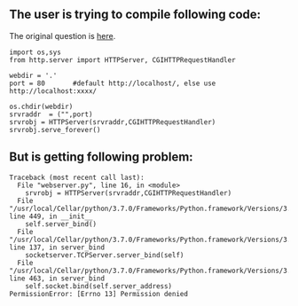 ## The user is trying to compile following code:
The original question is [here](https://stackoverflow.com/questions/52566663/permissionerror-errno-13-permission-denied-while-running-a-server-side-cgi-sc/52566891#52566891).
```
import os,sys
from http.server import HTTPServer, CGIHTTPRequestHandler

webdir = '.'
port = 80       #default http://localhost/, else use http://localhost:xxxx/

os.chdir(webdir)
srvraddr  = ("",port)
srvrobj = HTTPServer(srvraddr,CGIHTTPRequestHandler)
srvrobj.serve_forever()
```

## But is getting following problem:

```
Traceback (most recent call last):
  File "webserver.py", line 16, in <module>
    srvrobj = HTTPServer(srvraddr,CGIHTTPRequestHandler)
  File "/usr/local/Cellar/python/3.7.0/Frameworks/Python.framework/Versions/3.7/lib/python3.7/socketserver.py", line 449, in __init__
    self.server_bind()
  File "/usr/local/Cellar/python/3.7.0/Frameworks/Python.framework/Versions/3.7/lib/python3.7/http/server.py", line 137, in server_bind
    socketserver.TCPServer.server_bind(self)
  File "/usr/local/Cellar/python/3.7.0/Frameworks/Python.framework/Versions/3.7/lib/python3.7/socketserver.py", line 463, in server_bind
    self.socket.bind(self.server_address)
PermissionError: [Errno 13] Permission denied
```


